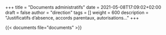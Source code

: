 +++
title       = "Documents administratifs"
date        = 2021-05-08T17:09:02+02:00
draft       = false
author      = "direction"
tags        = []
weight      = 600
description = "Justificatifs d’absence, accords parentaux, autorisations..."
+++

{{< documents file="documents" >}}
